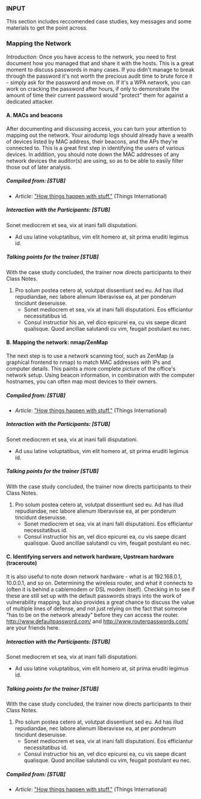 ### INPUT

This section includes reccomended case studies, key messages and some materials to get the point across.

### Mapping the Network

*Introduction:* Once you have access to the network, you need to first document how you managed that and share it with the hosts.  This is a great moment to discuss passwords in many cases.  If you didn't manage to break through the password it's not worth the precious audit time to brute force it - simply ask for the password and move on.  If it's a WPA network, you can work on cracking the password after hours, if only to demonstrate the amount of time their current password would "protect" them for against a dedicated attacker.

#### A. MACs and beacons

After documenting and discussing access, you can turn your attention to mapping out the network.  Your airodump logs should already have a wealth of devices listed by MAC address, their beacons, and the APs they're connected to.  This is a great first step in identifying the users of various devices.  In addition, you should note down the MAC addresses of any network devices the auditor(s) are using, so as to be able to easily filter those out of later analysis.

##### Compiled from: [STUB]

  * *Article*: ["How things happen with stuff."](https://things.stuff.edu) (Things International)

##### Interaction with the Participants: [STUB]

Sonet mediocrem et sea, vix at inani falli disputationi.

  * Ad usu latine voluptatibus, vim elit homero at, sit prima eruditi legimus id.

##### Talking points for the trainer [STUB]

With the case study concluded, the trainer now directs participants to their Class Notes.

1. Pro solum postea cetero at, volutpat dissentiunt sed eu. Ad has illud repudiandae, nec labore alienum liberavisse ea, at per ponderum tincidunt deseruisse.
    * Sonet mediocrem et sea, vix at inani falli disputationi. Eos efficiantur necessitatibus id.
	* Consul instructior his an, vel dico epicurei ea, cu vis saepe dicant qualisque. Quod ancillae salutandi cu vim, feugait postulant eu nec.

#### B. Mapping the network: nmap/ZenMap

The next step is to use a network scanning tool, such as ZenMap (a graphical frontend to nmap) to match MAC addresses with IPs and computer details.  This paints a more complete picture of the office's network setup. Using beacon information, in combination with the computer hostnames, you can often map most devices to their owners.

##### Compiled from: [STUB]

  * *Article*: ["How things happen with stuff."](https://things.stuff.edu) (Things International)

##### Interaction with the Participants: [STUB]

Sonet mediocrem et sea, vix at inani falli disputationi.

  * Ad usu latine voluptatibus, vim elit homero at, sit prima eruditi legimus id.

##### Talking points for the trainer [STUB]

With the case study concluded, the trainer now directs participants to their Class Notes.

1. Pro solum postea cetero at, volutpat dissentiunt sed eu. Ad has illud repudiandae, nec labore alienum liberavisse ea, at per ponderum tincidunt deseruisse.
    * Sonet mediocrem et sea, vix at inani falli disputationi. Eos efficiantur necessitatibus id.
	* Consul instructior his an, vel dico epicurei ea, cu vis saepe dicant qualisque. Quod ancillae salutandi cu vim, feugait postulant eu nec.


#### C. Identifying servers and network hardware, Upstream hardware (traceroute)

It is also useful to note down network hardware - what is at 192.168.0.1, 10.0.0.1, and so on.  Determining the wireless router, and what it connects to (often it is behind a cablemodem or DSL modem itself).  Checking in to see if these are still set up with the default passwords strays into the work of vulnerability mapping, but also provides a great chance to discuss the value of multiple lines of defense, and not just relying on the fact that someone "has to be on the network already" before they can access the router. http://www.defaultpassword.com/ and http://www.routerpasswords.com/ are your friends here.

##### Interaction with the Participants: [STUB]

Sonet mediocrem et sea, vix at inani falli disputationi.

  * Ad usu latine voluptatibus, vim elit homero at, sit prima eruditi legimus id.


##### Talking points for the trainer [STUB]

With the case study concluded, the trainer now directs participants to their Class Notes.

1. Pro solum postea cetero at, volutpat dissentiunt sed eu. Ad has illud repudiandae, nec labore alienum liberavisse ea, at per ponderum tincidunt deseruisse.
    * Sonet mediocrem et sea, vix at inani falli disputationi. Eos efficiantur necessitatibus id.
	* Consul instructior his an, vel dico epicurei ea, cu vis saepe dicant qualisque. Quod ancillae salutandi cu vim, feugait postulant eu nec.

##### Compiled from: [STUB]

  * *Article*: ["How things happen with stuff."](https://things.stuff.edu) (Things International)
